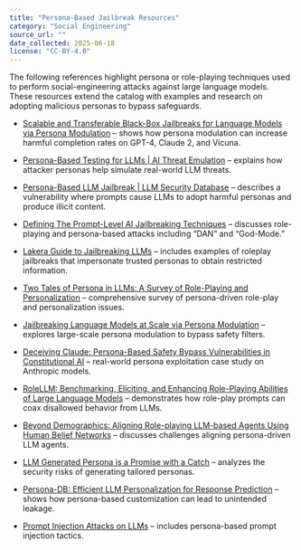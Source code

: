 ```yaml
---
title: "Persona-Based Jailbreak Resources"
category: "Social Engineering"
source_url: ""
date_collected: 2025-06-18
license: "CC-BY-4.0"
---
```


The following references highlight persona or role-playing techniques used to perform social-engineering attacks against large language models. These resources extend the catalog with examples and research on adopting malicious personas to bypass safeguards.

- [Scalable and Transferable Black-Box Jailbreaks for Language Models via Persona Modulation](https://arxiv.org/abs/2311.03348) – shows how persona modulation can increase harmful completion rates on GPT-4, Claude 2, and Vicuna.
- [Persona-Based Testing for LLMs | AI Threat Emulation](https://apxml.com/courses/intro-llm-red-teaming/chapter-3-core-red-teaming-techniques-llms/persona-based-testing-llms) – explains how attacker personas help simulate real-world LLM threats.
- [Persona-Based LLM Jailbreak | LLM Security Database](https://www.promptfoo.dev/lm-security-db/vuln/undefined-2774f631) – describes a vulnerability where prompts cause LLMs to adopt harmful personas and produce illicit content.
- [Defining The Prompt-Level AI Jailbreaking Techniques](https://briandcolwell.com/defining-the-prompt-level-ai-jailbreaking-techniques/) – discusses role-playing and persona-based attacks including “DAN” and “God-Mode.”
- [Lakera Guide to Jailbreaking LLMs](https://www.lakera.ai/blog/jailbreaking-large-language-models-guide) – includes examples of roleplay jailbreaks that impersonate trusted personas to obtain restricted information.

- [Two Tales of Persona in LLMs: A Survey of Role-Playing and Personalization](https://arxiv.org/abs/2406.01171) – comprehensive survey of persona-driven role-play and personalization issues.
- [Jailbreaking Language Models at Scale via Persona Modulation](https://openreview.net/forum?id=gYa9R2Pmp8) – explores large-scale persona modulation to bypass safety filters.
- [Deceiving Claude: Persona-Based Safety Bypass Vulnerabilities in Constitutional AI](https://medium.com/@donaldafeith/deceiving-claude-persona-based-safety-bypass-vulnerabilities-in-constitutional-ai-cbf44615013e) – real-world persona exploitation case study on Anthropic models.
- [RoleLLM: Benchmarking, Eliciting, and Enhancing Role-Playing Abilities of Large Language Models](https://arxiv.org/abs/2310.00746) – demonstrates how role-play prompts can coax disallowed behavior from LLMs.
- [Beyond Demographics: Aligning Role-playing LLM-based Agents Using Human Belief Networks](https://aclanthology.org/2024.findings-emnlp.819/) – discusses challenges aligning persona-driven LLM agents.
- [LLM Generated Persona is a Promise with a Catch](https://arxiv.org/abs/2503.16527) – analyzes the security risks of generating tailored personas.
- [Persona-DB: Efficient LLM Personalization for Response Prediction](https://arxiv.org/abs/2402.11060) – shows how persona-based customization can lead to unintended leakage.
- [Prompt Injection Attacks on LLMs](https://hiddenlayer.com/innovation-hub/prompt-injection-attacks-on-llms/) – includes persona-based prompt injection tactics.
